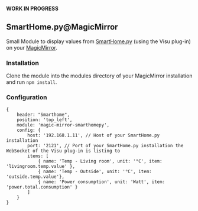 **WORK IN PROGRESS**

## SmartHome.py@MagicMirror 

Small Module to display values from [SmartHome.py](https://mknx.github.io/smarthome/) (using the Visu plug-in) on your [MagicMirror](https://github.com/MichMich/MagicMirror).

### Installation

Clone the module into the modules directory of your MagicMirror installation and run `npm install`.

### Configuration

```
{
	header: "Smarthome",
	position: 'top_left',
	module: 'magic-mirror-smarthomepy',
	config: {
		host: '192.168.1.11', // Host of your SmartHome.py installation
		port: '2121', // Port of your SmartHome.py installation the WebSocket of the Visu plug-in is listing to
		items: [
			{ name: 'Temp - Living room', unit: '°C', item: 'livingroom.temp.value' },
			{ name: 'Temp - Outside', unit: '°C', item: 'outside.temp.value'},
			{ name: 'Power consumption', unit: 'Watt', item: 'power.total.consumption' }
		]
	}
}
```


